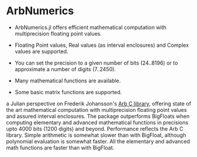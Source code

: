 # ArbNumerics

- ArbNumerics.jl offers efficient mathematical computation with multiprecision floating point values.

- Floating Point values, Real values (as interval enclosures) and Complex values are supported.

- You can set the precision to a given number of bits (24..8196) or to approximate a number of digits (7..2450).  

- Many mathematical functions are available.

- Some basic matrix functions are supported.

a Julian perspective on Frederik Johansson's [Arb C library](http://arblib.org/), offering state of the art mathematical computation with multiprecision floating point values and assured interval enclosures. The package outperforms BigFloats when computing elementary and advanced mathematical functions in precisions upto 4000 bits (1200 digits) and beyond.  Performance reflects the Arb C library. Simple arithmetic is somewhat slower than with BigFloat, although polynomial evaluation is somewhat faster. All the elementary and advanced math functions are faster than with BigFloat.


